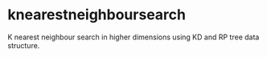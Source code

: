 # knearestneighboursearch
K nearest neighbour search in higher dimensions using KD and RP tree data structure.
